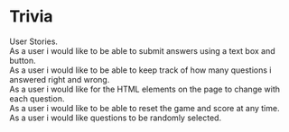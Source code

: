 # Trivia
User Stories.  
As a user i would like to be able to submit answers using a text box and button.  
As a user i would like to be able to keep track of how many questions i answered right and wrong.  
As a user i would like for the HTML elements on the page to change with each question.  
As a user i would like to be able to reset the game and score at any time.  
As a user i would like questions to be randomly selected.  

